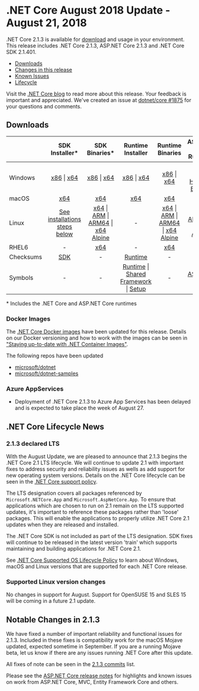 # .NET Core August 2018 Update - August 21, 2018

.NET Core 2.1.3 is available for [download](2.1.3-download.md) and usage in your environment. This release includes .NET Core 2.1.3, ASP.NET Core 2.1.3 and .NET Core SDK 2.1.401.

* [Downloads](#downloads)
* [Changes in this release](#notable-changes-in-213)
* [Known Issues](../2.1-known-issues.md)
* [Lifecycle](#net-core-lifecycle-news)

Visit the [.NET Core blog][dotnet-blog] to read more about this release. Your feedback is important and appreciated. We've created an issue at [dotnet/core #1875](https://github.com/dotnet/core/issues/1875) for your questions and comments.

## Downloads

|           | SDK Installer*                                   | SDK Binaries*                            | Runtime Installer                                        | Runtime Binaries                                 | ASP.NET Core Runtime           |
| --------- | :------------------------------------------:     | :----------------------:                 | :---------------------------:                            | :-------------------------:                      | :-----------------:            |
| Windows   | [x86][sdk-win-x86.exe] \| [x64][sdk-win-x64.exe] | [x86][sdk-win-x86] \| [x64][sdk-win-x64] | [x86][runtime-win-x86.exe] \| [x64][runtime-win-x64.exe] | [x86][runtime-win-x86] \| [x64][runtime-win-x64] | [x86][asp-runtime-win-x86.exe] \| [x64][asp-runtime-win-x64.exe] <br> [Hosting Bundle][hosting-win-x64.exe] |
| macOS     | [x64][sdk-mac-x64.pkg]  | [x64][sdk-mac-x64]     | [x64][runtime-mac-x64.pkg] | [x64][runtime-mac-x64] | [x64][asp-runtime-mac-x64]
| Linux     | [See installations steps below][linux-install]   | [x64][sdk-linux-x64] \| [ARM][sdk-linux-arm-x32] \| [ARM64][sdk-linux-arm-x64] \| [x64 Alpine][sdk-linux-musl-x64] | - | [x64][runtime-linux-x64] \| [ARM][runtime-linux-arm-x32] \| [ARM64][runtime-linux-arm-x64] \| [x64 Alpine][runtime-linux-musl-x64] | [x64][asp-runtime-linux-x64]  \| [ARM32][asp-runtime-linux-arm-x86] \| [x64 Alpine][asp-runtime-linux-musl-x64] |
| RHEL6     | -                                                | [x64][sdk-rhel.6-x64]                    | -                                                        | [x64][runtime-rhel.6-x64] | - |
| Checksums | [SDK][checksums-sdk]                             | -                                        | [Runtime][checksums-runtime]                             | - | - |
| Symbols   | -                                                | -                                        | [Runtime][symbols-coreclr] \| [Shared Framework][symbols-corefx] \| [Setup][symbols-core-setup] | - | [ASP.NET Core][symbols-aspnetcore] |

\* Includes the .NET Core and ASP.NET Core runtimes

### Docker Images

The [.NET Core Docker images](https://hub.docker.com/r/microsoft/dotnet/) have been updated for this release. Details on our Docker versioning and how to work with the images can be seen in ["Staying up-to-date with .NET Container Images"](https://blogs.msdn.microsoft.com/dotnet/2018/06/18/staying-up-to-date-with-net-container-images/).

The following repos have been updated

* [microsoft/dotnet](https://hub.docker.com/r/microsoft/dotnet)
* [microsoft/dotnet-samples](https://hub.docker.com/r/microsoft/dotnet-samples)

### Azure AppServices

* Deployment of .NET Core 2.1.3 to Azure App Services has been delayed and is expected to take place the week of August 27.

## .NET Core Lifecycle News

### 2.1.3 declared LTS

With the August Update, we are pleased to announce that 2.1.3 begins the .NET Core 2.1 LTS lifecycle. We will continue to update 2.1 with important fixes to address security and reliability issues as wells as add support for new operating system versions. Details on the .NET Core lifecycle can be seen in the [.NET Core support policy](https://www.microsoft.com/net/support/policy).

The LTS designation covers all packages referenced by `Microsoft.NETCore.App` and `Microsoft.AspNetCore.App`. To ensure that applications which are chosen to run on 2.1 remain on the LTS supported updates, it's important to reference these packages rather than 'loose' packages. This will enable the applications to properly utilize .NET Core 2.1 updates when they are released and installed.

The .NET Core SDK is not included as part of the LTS designation. SDK fixes will continue to be released in the latest version 'train' which supports maintaining and building applications for .NET Core 2.1.

See [.NET Core Supported OS Lifecycle Policy](https://github.com/dotnet/core/blob/master/os-lifecycle-policy.md) to learn about Windows, macOS and Linux versions that are supported for each .NET Core release.

### Supported Linux version changes

No changes in support for August. Support for OpenSUSE 15 and SLES 15 will be coming in a future 2.1 update.

## Notable Changes in 2.1.3

We have fixed a number of important reliability and functional issues for 2.1.3. Included in these fixes is compatibility work for the macOS Mojave updated, expected sometime in September. If you are a running Mojave beta, let us know if there are any issues running .NET Core after this update.

All fixes of note can be seen in the [2.1.3 commits](2.1.3-commits.md) list.

Please see the [ASP.NET Core release notes](https://github.com/aspnet/Home/releases/tag/2.1.3) for highlights and known issues on work from ASP.NET Core, MVC, Entity Framework Core and others.

[dlc-runtime]: https://download.microsoft.com/download/6/E/B/6EBD972D-2E2F-41EB-9668-F73F5FDDC09C
[dlc-sdk]: https://download.microsoft.com/download/E/8/A/E8AF2EE0-5DDA-4420-A395-D1A50EEFD83E
[blob-runtime]: https://dotnetcli.blob.core.windows.net/dotnet/Runtime/
[blob-sdk]: https://dotnetcli.blob.core.windows.net/dotnet/Sdk/
[release-notes]: https://github.com/dotnet/core/blob/master/release-notes/2.1/2.1.3.md

[runtime-linux-x64]: https://download.microsoft.com/download/6/E/B/6EBD972D-2E2F-41EB-9668-F73F5FDDC09C/dotnet-runtime-2.1.3-linux-x64.tar.gz
[runtime-linux-arm-x32]: https://download.microsoft.com/download/6/E/B/6EBD972D-2E2F-41EB-9668-F73F5FDDC09C/dotnet-runtime-2.1.3-linux-arm.tar.gz
[runtime-linux-musl-x64]: https://download.microsoft.com/download/6/E/B/6EBD972D-2E2F-41EB-9668-F73F5FDDC09C/dotnet-runtime-2.1.3-linux-musl-x64.tar.gz
[runtime-linux-arm-x64]: https://download.microsoft.com/download/6/E/B/6EBD972D-2E2F-41EB-9668-F73F5FDDC09C/dotnet-runtime-2.1.3-linux-arm64.tar.gz
[runtime-rhel.6-x64]: https://download.microsoft.com/download/6/E/B/6EBD972D-2E2F-41EB-9668-F73F5FDDC09C/dotnet-runtime-2.1.3-rhel.6-x64.tar.gz
[runtime-mac-x64]: https://download.microsoft.com/download/6/E/B/6EBD972D-2E2F-41EB-9668-F73F5FDDC09C/dotnet-runtime-2.1.3-osx-x64.tar.gz
[runtime-mac-x64.pkg]: https://download.microsoft.com/download/6/E/B/6EBD972D-2E2F-41EB-9668-F73F5FDDC09C/dotnet-runtime-2.1.3-osx-x64.pkg
[runtime-win-x86]: https://download.microsoft.com/download/6/E/B/6EBD972D-2E2F-41EB-9668-F73F5FDDC09C/dotnet-runtime-2.1.3-win-x86.zip
[runtime-win-x64]: https://download.microsoft.com/download/6/E/B/6EBD972D-2E2F-41EB-9668-F73F5FDDC09C/dotnet-runtime-2.1.3-win-x64.zip
[runtime-win-x86.exe]: https://download.microsoft.com/download/6/E/B/6EBD972D-2E2F-41EB-9668-F73F5FDDC09C/dotnet-runtime-2.1.3-win-x86.exe
[runtime-win-x64.exe]: https://download.microsoft.com/download/6/E/B/6EBD972D-2E2F-41EB-9668-F73F5FDDC09C/dotnet-runtime-2.1.3-win-x64.exe

[sdk-linux-x64]: https://download.microsoft.com/download/E/8/A/E8AF2EE0-5DDA-4420-A395-D1A50EEFD83E/dotnet-sdk-2.1.401-linux-x64.tar.gz
[sdk-linux-arm-x32]:  https://download.microsoft.com/download/E/8/A/E8AF2EE0-5DDA-4420-A395-D1A50EEFD83E/dotnet-sdk-2.1.401-linux-arm.tar.gz
[sdk-linux-arm-x64]:  https://download.microsoft.com/download/E/8/A/E8AF2EE0-5DDA-4420-A395-D1A50EEFD83E/dotnet-sdk-2.1.401-linux-arm64.tar.gz
[sdk-linux-musl-x64]:  https://download.microsoft.com/download/E/8/A/E8AF2EE0-5DDA-4420-A395-D1A50EEFD83E/dotnet-sdk-2.1.401-linux-musl-x64.tar.gz
[sdk-mac-x64]: https://download.microsoft.com/download/E/8/A/E8AF2EE0-5DDA-4420-A395-D1A50EEFD83E/dotnet-sdk-2.1.401-osx-x64.tar.gz
[sdk-mac-x64.pkg]: https://download.microsoft.com/download/E/8/A/E8AF2EE0-5DDA-4420-A395-D1A50EEFD83E/dotnet-sdk-2.1.401-osx-x64.pkg
[sdk-mac-x64.pkg-gs]: https://download.microsoft.com/download/E/8/A/E8AF2EE0-5DDA-4420-A395-D1A50EEFD83E/dotnet-sdk-2.1.401-osx-gs-x64.pkg
[sdk-win-x86]: https://download.microsoft.com/download/E/8/A/E8AF2EE0-5DDA-4420-A395-D1A50EEFD83E/dotnet-sdk-2.1.401-win-x86.zip
[sdk-win-x64]: https://download.microsoft.com/download/E/8/A/E8AF2EE0-5DDA-4420-A395-D1A50EEFD83E/dotnet-sdk-2.1.401-win-x64.zip
[sdk-win-x86.exe]: https://download.microsoft.com/download/E/8/A/E8AF2EE0-5DDA-4420-A395-D1A50EEFD83E/dotnet-sdk-2.1.401-win-x86.exe
[sdk-win-x86.exe-gs]: https://download.microsoft.com/download/E/8/A/E8AF2EE0-5DDA-4420-A395-D1A50EEFD83E/dotnet-sdk-2.1.401-win-gs-x86.exe
[sdk-win-x64.exe]: https://download.microsoft.com/download/E/8/A/E8AF2EE0-5DDA-4420-A395-D1A50EEFD83E/dotnet-sdk-2.1.401-win-x64.exe
[sdk-win-x64.exe-gs]: https://download.microsoft.com/download/E/8/A/E8AF2EE0-5DDA-4420-A395-D1A50EEFD83E/dotnet-sdk-2.1.401-win-gs-x64.exe
[sdk-rhel.6-x64]:  https://download.microsoft.com/download/E/8/A/E8AF2EE0-5DDA-4420-A395-D1A50EEFD83E/dotnet-sdk-2.1.401-rhel.6-x64.tar.gz

[hosting-win-x64.exe]: https://download.microsoft.com/download/6/E/B/6EBD972D-2E2F-41EB-9668-F73F5FDDC09C/dotnet-hosting-2.1.3-win.exe
[asp-runtime-linux-x64]: https://download.microsoft.com/download/6/E/B/6EBD972D-2E2F-41EB-9668-F73F5FDDC09C/aspnetcore-runtime-2.1.3-linux-x64.tar.gz
[asp-runtime-linux-arm-x86]:  https://download.microsoft.com/download/6/E/B/6EBD972D-2E2F-41EB-9668-F73F5FDDC09C/aspnetcore-runtime-2.1.3-linux-arm.tar.gz
[asp-runtime-linux-musl-x64]: https://download.microsoft.com/download/6/E/B/6EBD972D-2E2F-41EB-9668-F73F5FDDC09C/aspnetcore-runtime-2.1.3-linux-musl-x64.tar.gz
[asp-runtime-mac-x64]: https://download.microsoft.com/download/6/E/B/6EBD972D-2E2F-41EB-9668-F73F5FDDC09C/aspnetcore-runtime-2.1.3-osx-x64.tar.gz
[asp-runtime-win-x64.exe]: https://download.microsoft.com/download/6/E/B/6EBD972D-2E2F-41EB-9668-F73F5FDDC09C/aspnetcore-runtime-2.1.3-win-x64.exe
[asp-runtime-win-x86.exe]: https://download.microsoft.com/download/6/E/B/6EBD972D-2E2F-41EB-9668-F73F5FDDC09C/aspnetcore-runtime-2.1.3-win-x86.exe
[asp-runtime-win-x86]: https://download.microsoft.com/download/6/E/B/6EBD972D-2E2F-41EB-9668-F73F5FDDC09C/aspnetcore-runtime-2.1.3-win-x86.zip
[asp-runtime-win-x64]: https://download.microsoft.com/download/6/E/B/6EBD972D-2E2F-41EB-9668-F73F5FDDC09C/aspnetcore-runtime-2.1.3-win-x64.zip
[asp-store-linux-x64]: https://download.microsoft.com/download/6/E/B/6EBD972D-2E2F-41EB-9668-F73F5FDDC09C/aspnetcore-store-2.1.3-linux-x64.tar.gz
[asp-store-mac-x64]: https://download.microsoft.com/download/6/E/B/6EBD972D-2E2F-41EB-9668-F73F5FDDC09C/aspnetcore-store-2.1.3-osx-x64.tar.gz
[asp-store-win-x64]: https://download.microsoft.com/download/6/E/B/6EBD972D-2E2F-41EB-9668-F73F5FDDC09C/AspNetCore.2.1.3.RuntimePackageStore_x64.exe
[asp-store-win-x86]: https://download.microsoft.com/download/6/E/B/6EBD972D-2E2F-41EB-9668-F73F5FDDC09C/AspNetCore.2.1.3.RuntimePackageStore_x86.exe

[symbols-aspnetcore]: https://download.microsoft.com/download/6/E/B/6EBD972D-2E2F-41EB-9668-F73F5FDDC09C/aspnet-2.1.3-symbols.zip
[symbols-coreclr]: https://download.microsoft.com/download/6/E/B/6EBD972D-2E2F-41EB-9668-F73F5FDDC09C/coreclr-2.1.3-symbols.zip
[symbols-corefx]: https://download.microsoft.com/download/6/E/B/6EBD972D-2E2F-41EB-9668-F73F5FDDC09C/corefx-2.1.3-symbols.zip
[symbols-core-setup]: https://download.microsoft.com/download/6/E/B/6EBD972D-2E2F-41EB-9668-F73F5FDDC09C/core-setup-2.1.3-symbols.zip

[checksums-runtime]: https://dotnetcli.blob.core.windows.net/dotnet/checksums/2.1.3-runtime-sha.txt
[checksums-sdk]: https://dotnetcli.blob.core.windows.net/dotnet/checksums/2.1.401-sdk-sha.txt

[linux-install]: https://www.microsoft.com/net/download/linux

[dotnet-blog]: https://blogs.msdn.microsoft.com/dotnet/2018/08/21/net-core-august-2018-update/
[linux-setup]: https://github.com/dotnet/core/blob/master/Documentation/linux-setup.md
